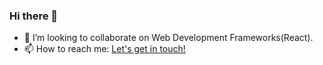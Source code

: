 ### Hi there 👋
- 👯 I’m looking to collaborate on Web Development Frameworks(React).
- 📫 How to reach me: <a href="https://www.linkedin.com/in/harsh-udai-6b4189182/">Let's get in touch! </a>
<!--
**HarshUdai/HarshUdai** is a ✨ _special_ ✨ repository because its `README.md` (this file) appears on your GitHub profile.

Here are some ideas to get you started:

- 🔭 I’m currently working on ...
- 🌱 I’m currently learning ...
- 👯 I’m looking to collaborate on ...
- 🤔 I’m looking for help with ...
- 💬 Ask me about ...
- 📫 How to reach me: ...
- 😄 Pronouns: ...
- ⚡ Fun fact: ...
-->
